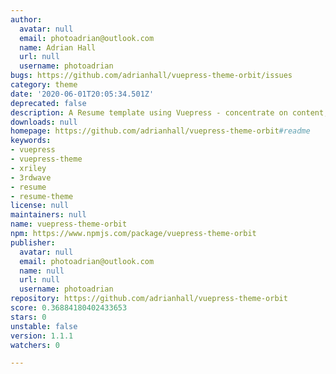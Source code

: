 ```yaml
---
author:
  avatar: null
  email: photoadrian@outlook.com
  name: Adrian Hall
  url: null
  username: photoadrian
bugs: https://github.com/adrianhall/vuepress-theme-orbit/issues
category: theme
date: '2020-06-01T20:05:34.501Z'
deprecated: false
description: A Resume template using Vuepress - concentrate on content, not style!
downloads: null
homepage: https://github.com/adrianhall/vuepress-theme-orbit#readme
keywords:
- vuepress
- vuepress-theme
- xriley
- 3rdwave
- resume
- resume-theme
license: null
maintainers: null
name: vuepress-theme-orbit
npm: https://www.npmjs.com/package/vuepress-theme-orbit
publisher:
  avatar: null
  email: photoadrian@outlook.com
  name: null
  url: null
  username: photoadrian
repository: https://github.com/adrianhall/vuepress-theme-orbit
score: 0.36884180402433653
stars: 0
unstable: false
version: 1.1.1
watchers: 0

---
```


